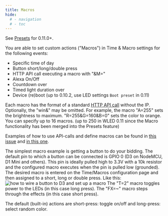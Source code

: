 ```yaml
---
title: Macros
hide:
  # - navigation
  # - toc
---
```


See [Presets](/features/presets) for 0.11.0+.

You are able to set custom actions ("Macros") in Time & Macro settings for the following events:

- Specific time of day
- Button short/long/double press
- HTTP API call executing a macro with "&M="
- Alexa On/Off
- Countdown over
- Timed light duration over
- Device (re)boot (up to 0.10.2, use LED settings `Boot preset` in 0.11)

Each macro has the format of a standard [HTTP API call](/interfaces/http-api) without the IP. Optionally, the "win&" may be omitted.
For example, the macro "A=255" sets the brightness to maximum. "R=255&G=160&B=0" sets the color to orange.
You can specify up to 16 macros. (up to 250 in WLED 0.11 since the Macro functionality has been merged into the Presets feature)

Examples of how to use API-calls and define macros can be found in [this issue](https://github.com/Aircoookie/WLED/issues/801#issuecomment-635600255) and [in this one](https://github.com/Aircoookie/WLED/issues/199#issuecomment-520143239).

The simplest macro example is getting a button to do your bidding.  The default pin to which a button can be connected is GPIO 0 (D3 on NodeMCU, D1 Mini and others).  This pin is ideally pulled high to 3.3V with a 10k resistor and the configured macro executes when the pin is pulled low (grounded). The desired macro is entered on the Time/Macros configuration page and then assigned to a short, long or double press. Like this:
![how to wire a button to D3 and set up a macro](https://user-images.githubusercontent.com/40203361/64235553-e3c41300-cef8-11e9-833f-c5062aaba124.jpg)
The "T=2" macro toggles power to the LEDs (in this case long press).
The "FX=~" macro steps through the effects (in this case short press).

The default (built-in) actions are short-press: toggle on/off and long-press: select random color.